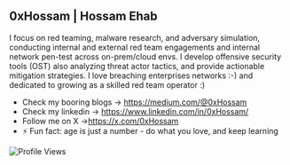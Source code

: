 ## 0xHossam | Hossam Ehab

I focus on red teaming, malware research, and adversary simulation, conducting internal and external red team engagements and internal network pen-test across on-prem/cloud envs. I develop offensive security tools (OST) also analyzing threat actor tactics, and provide actionable mitigation strategies. I love breaching enterprises networks :-) and dedicated to growing as a skilled red team operator :)

- Check my booring blogs -> https://medium.com/@0xHossam
- Check my linkedin -> https://www.linkedin.com/in/0xHossam/
- Follow me on X ->https://x.com/0xHossam
- ⚡ Fun fact: age is just a number - do what you love, and keep learning

![Profile Views](https://u8views.com/api/v1/github/profiles/82971998/views/day-week-month-total-count.svg)
